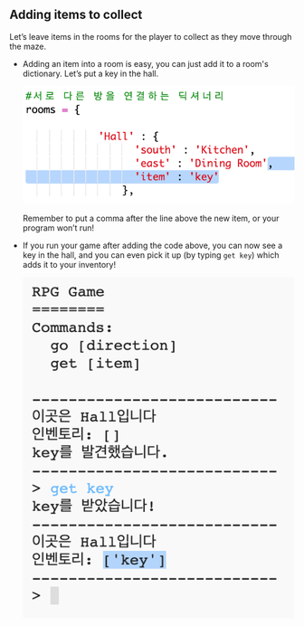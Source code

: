 ## Adding items to collect

Let’s leave items in the rooms for the player to collect as they move through the maze.

+ Adding an item into a room is easy, you can just add it to a room's dictionary. Let’s put a key in the hall.
    
    ![스크린샷](images/rpg-key.png)
    
    Remember to put a comma after the line above the new item, or your program won’t run!

+ If you run your game after adding the code above, you can now see a key in the hall, and you can even pick it up (by typing `get key`) which adds it to your inventory!
    
    ![스크린샷](images/rpg-key-test.png)